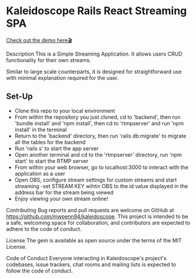 # Kaleidoscope Rails React Streaming SPA
[Check out the demo here🎬](https://drive.google.com/file/d/1SwbOXUKy4HXsCxGKzT5KuOr6SqxColux/view?usp=sharing)

Description
This is a Simple Streaming Application. It allows users CRUD functionality for their own streams.

Similar to large scale counterparts, it is designed for straightforward use with minimal explanation required for the user.


 ## Set-Up 
   * Clone this repo to your local environment
   * From within the repository you just cloned, cd to 'backend', then run 'bundle install' and 'npm install', then cd to 'rtmpserver' and run 'npm install' in the terminal 
   * Return to the 'backend' directory, then run 'rails db:migrate' to migrate all the tables for the backend 
   * Run 'rails s' to start the app server
   * Open another terminal and cd to the 'rtmpserver' directory, run 'npm start' to start the RTMP server
   * From within your web browser, go to localhost:3000 to interact with the application as a user
   * Open OBS, configure stream settings for custom streams and start streaming -set STREAM KEY wihtin OBS to the id value displayed in the address bar for the stream being viewed
   * Enjoy viewing your own stream online!
   

Contributing
Bug reports and pull requests are welcome on GitHub at https://github.com/mwpenn94/kaleidoscope. This project is intended to be a safe, welcoming space for collaboration, and contributors are expected to adhere to the code of conduct.

License
The gem is available as open source under the terms of the MIT License.

Code of Conduct
Everyone interacting in Kaleidoscope's project's codebases, issue trackers, chat rooms and mailing lists is expected to follow the code of conduct.
